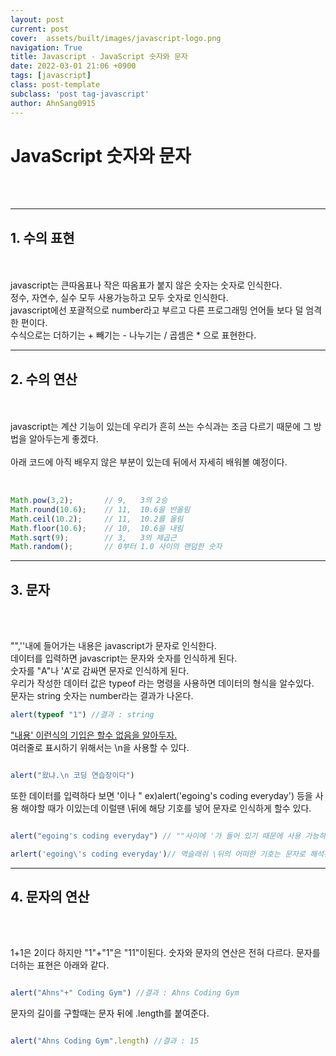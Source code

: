 ```yaml
---
layout: post
current: post
cover:  assets/built/images/javascript-logo.png
navigation: True
title: Javascript - JavaScript 숫자와 문자
date: 2022-03-01 21:06 +0900
tags: [javascript]
class: post-template
subclass: 'post tag-javascript'
author: AhnSang0915
---
```


# JavaScript 숫자와 문자

<br>
<br>

---

## 1. 수의 표현
<br>
<br> 
javascript는 큰따옴표나 작은 따옴표가 붙지 않은 숫자는 숫자로 인식한다.
<br>
정수, 자연수, 실수 모두 사용가능하고 모두 숫자로 인식한다.
<br>
javascript에선 포괄적으로 number라고 부르고 다른 프로그래밍 언어들 보다 덜 엄격한 편이다.
<br>
수식으로는 더하기는 + 빼기는 - 나누기는 / 곱셈은 * 으로 표현한다.
<br>

---

## 2. 수의 연산
<br>
<br>
javascript는 계산 기능이 있는데 우리가 흔히 쓰는 수식과는 조금 다르기 때문에 그 방법을 알아두는게 좋겠다.
<br>
<br>
아래 코드에 아직 배우지 않은 부분이 있는데 뒤에서 자세히 배워볼 예정이다.
<br>
<br>

~~~javascript

Math.pow(3,2);       // 9,   3의 2승 
Math.round(10.6);    // 11,  10.6을 반올림
Math.ceil(10.2);     // 11,  10.2를 올림
Math.floor(10.6);    // 10,  10.6을 내림
Math.sqrt(9);        // 3,   3의 제곱근
Math.random();       // 0부터 1.0 사이의 랜덤한 숫자

~~~

---

## 3. 문자
<br>
<br>

"",''내에 들어가는 내용은 javascript가 문자로 인식한다.<br>
데이터를 입력하면 javascript는 문자와 숫자를 인식하게 된다.<br>
숫자를 "A"나 'A'로 감싸면 문자로 인식하게 된다.<br>
우리가 작성한 데이터 값은 typeof 라는 명령을 사용하면 데이터의 형식을 알수있다.<br>
문자는 string 숫자는 number라는 결과가 나온다.<br>


~~~javascript
alert(typeof "1") //결과 : string 
~~~

<u>"내용' 이런식의 기입은 할수 없음을 알아두자.</u>
<br>
여러줄로 표시하기 위해서는 \n을 사용할 수 있다.<br>

~~~javascript

alert("왔냐.\n 코딩 연습장이다")

~~~

또한 데이터를 입력하다 보면 '이나 " ex)alert('egoing's coding everyday') 등을 사용 해야할 때가 이있는데 이럴땐 \뒤에 해당 기호를 넣어 문자로 인식하게 할수 있다.

~~~javascript

alert("egoing's coding everyday") // ""사이에 '가 들어 있기 때문에 사용 가능하다.

arlert('egoing\'s coding everyday')// 역슬래쉬 \뒤의 어떠한 기호는 문자로 해석된다. escape라고 한다.

~~~


---

## 4. 문자의 연산

<br>
<br>

1+1은 2이다 하지만 "1"+"1"은 "11"이된다. 숫자와 문자의 연산은 전혀 다르다.
문자를 더하는 표현은 아래와 같다.


~~~javascript

alert("Ahns"+" Coding Gym") //결과 : Ahns Coding Gym

~~~


문자의 길이를 구할때는 문자 뒤에 .length를 붙여준다.


~~~javascript

alert("Ahns Coding Gym".length) //결과 : 15 
~~~